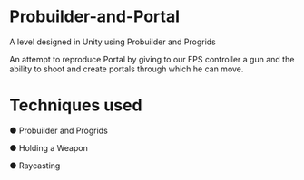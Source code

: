 # Probuilder-and-Portal

A level designed in Unity using Probuilder and Progrids

An attempt to reproduce Portal by giving to our FPS controller a gun and the ability to shoot and create portals through which he can move.

# Techniques used

● Probuilder and Progrids

● Holding a Weapon

● Raycasting

